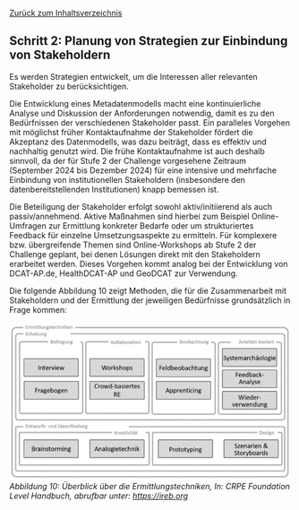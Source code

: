 [Zurück zum Inhaltsverzeichnis](https://healthdcat-ap-de.github.io/healthdcat-ap.de/report_stage_1.html)
## Schritt 2: Planung von Strategien zur Einbindung von Stakeholdern
Es werden Strategien entwickelt, um die Interessen aller relevanten Stakeholder zu berücksichtigen.

Die Entwicklung eines Metadatenmodells macht eine kontinuierliche Analyse und Diskussion der Anforderungen notwendig, damit es zu den Bedürfnissen der verschiedenen Stakeholder passt. Ein paralleles Vorgehen mit möglichst früher Kontaktaufnahme der Stakeholder fördert die Akzeptanz des Datenmodells, was dazu beiträgt, dass es effektiv und nachhaltig genutzt wird. Die frühe Kontaktaufnahme ist auch deshalb sinnvoll, da der für Stufe 2 der Challenge vorgesehene Zeitraum (September 2024 bis Dezember 2024) für eine intensive und mehrfache Einbindung von institutionellen Stakeholdern (insbesondere den datenbereitstellenden Institutionen) knapp bemessen ist.

Die Beteiligung der Stakeholder erfolgt sowohl aktiv/initiierend als auch passiv/annehmend. Aktive Maßnahmen sind hierbei zum Beispiel Online-Umfragen zur Ermittlung konkreter Bedarfe oder um strukturiertes Feedback für einzelne Umsetzungsaspekte zu ermitteln. Für komplexere bzw. übergreifende Themen sind Online-Workshops ab Stufe 2 der Challenge geplant, bei denen Lösungen direkt mit den Stakeholdern erarbeitet werden. Dieses Vorgehen kommt analog bei der Entwicklung von DCAT-AP.de, HealthDCAT-AP und GeoDCAT zur Verwendung.

Die folgende Abbildung 10 zeigt Methoden, die für die Zusammenarbeit mit Stakeholdern und der Ermittlung der jeweiligen Bedürfnisse grundsätzlich in Frage kommen:

![Stakeholder Ermittlungstechniken](https://github.com/HealthDCAT-AP-de/healthdcat-ap.de/blob/main/images/10_Stakeholder_Ermittlungstechniken.png?raw=true)
*Abbildung 10: Überblick über die Ermittlungstechniken, In: CRPE Foundation Level Handbuch, abrufbar unter: https://ireb.org*
